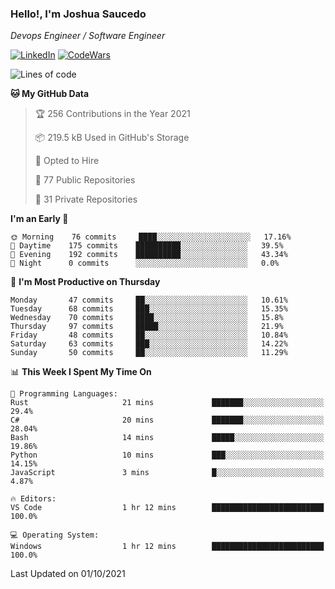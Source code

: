 ### Hello!, I'm Joshua Saucedo
*Devops Engineer / Software Engineer*  

[![LinkedIn](https://img.shields.io/badge/LinkedIn-0073b1?logo=linkedin&style=flat-square&logoColor=white)](https://www.linkedin.com/in/joshua-nathanael-saucedo-uriarte-bb0336169/)
[![CodeWars](https://www.codewars.com/users/joshuansu0897/badges/micro)](https://www.codewars.com/users/joshuansu0897)

<!--START_SECTION:waka-->
![Lines of code](https://img.shields.io/badge/From%20Hello%20World%20I%27ve%20Written-3.7%20million%20lines%20of%20code-blue)

**🐱 My GitHub Data** 

> 🏆 256 Contributions in the Year 2021
 > 
> 📦 219.5 kB Used in GitHub's Storage 
 > 
> 💼 Opted to Hire
 > 
> 📜 77 Public Repositories 
 > 
> 🔑 31 Private Repositories  
 > 
**I'm an Early 🐤** 

```text
🌞 Morning    76 commits     ████░░░░░░░░░░░░░░░░░░░░░   17.16% 
🌆 Daytime    175 commits    ██████████░░░░░░░░░░░░░░░   39.5% 
🌃 Evening    192 commits    ██████████░░░░░░░░░░░░░░░   43.34% 
🌙 Night      0 commits      ░░░░░░░░░░░░░░░░░░░░░░░░░   0.0%

```
📅 **I'm Most Productive on Thursday** 

```text
Monday       47 commits     ██░░░░░░░░░░░░░░░░░░░░░░░   10.61% 
Tuesday      68 commits     ███░░░░░░░░░░░░░░░░░░░░░░   15.35% 
Wednesday    70 commits     ████░░░░░░░░░░░░░░░░░░░░░   15.8% 
Thursday     97 commits     █████░░░░░░░░░░░░░░░░░░░░   21.9% 
Friday       48 commits     ██░░░░░░░░░░░░░░░░░░░░░░░   10.84% 
Saturday     63 commits     ███░░░░░░░░░░░░░░░░░░░░░░   14.22% 
Sunday       50 commits     ██░░░░░░░░░░░░░░░░░░░░░░░   11.29%

```


📊 **This Week I Spent My Time On** 

```text
💬 Programming Languages: 
Rust                     21 mins             ███████░░░░░░░░░░░░░░░░░░   29.4% 
C#                       20 mins             ███████░░░░░░░░░░░░░░░░░░   28.04% 
Bash                     14 mins             █████░░░░░░░░░░░░░░░░░░░░   19.86% 
Python                   10 mins             ███░░░░░░░░░░░░░░░░░░░░░░   14.15% 
JavaScript               3 mins              █░░░░░░░░░░░░░░░░░░░░░░░░   4.87%

🔥 Editors: 
VS Code                  1 hr 12 mins        █████████████████████████   100.0%

💻 Operating System: 
Windows                  1 hr 12 mins        █████████████████████████   100.0%

```


 Last Updated on 01/10/2021
<!--END_SECTION:waka-->
